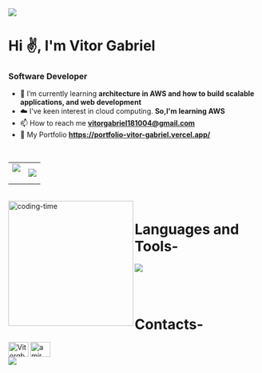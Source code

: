 <img src="https://user-images.githubusercontent.com/73097560/115834477-dbab4500-a447-11eb-908a-139a6edaec5c.gif">
<h1>Hi ✌, I'm Vitor Gabriel</h1>
<h3>Software Developer</h3>

- 🌱 I’m currently learning **architecture in AWS and how to build scalable applications, and web development**
- ☁️ I've keen interest in cloud computing. **So,I'm learning AWS**
- 📫 How to reach me **vitorgabriel181004@gmail.com**
- 📁 My Portfolio **https://portfolio-vitor-gabriel.vercel.app/**
<br>
<table align="center">
<tr border="none">
<td width="50%" align="center">
  
  <img  align="center"  src="https://github-readme-stats.vercel.app/api?username=Vitorgb7&theme=dark&show_icons=true&count_private=true" />
  <br></br>
</td>

<td width="50%" align="center">

  <img  align="center"  src="https://github-readme-stats.anuraghazra1.vercel.app/api/top-langs/?username=Vitorgb7&theme=dark&hide_border=false&no-bg=true&no-frame=true&langs_count=10"/>
  
  </td>
</tr>
</table>

<div  align="left"> 
  <div style="display: inline_block"><br>
    <img align="left" height="250" alt="coding-time" src="code.gif">
    <h1 align="left">Languages and Tools-</h1>
    <p align="left">
  <a href="https://skillicons.dev">
  <img src="https://skillicons.dev/icons?i=aws,linux,ts,nextjs,express,tensorflow,python,flask,sklearn,js,nodejs,mysql,git,docker,postgre,supabase,jest,mongodb,nestjs,react,sass,tailwind" />
  </a>
  </p>
  <br>
   </div>
</div>
<br>

<h1 align="left">Contacts-</h1>
<div align="left">
<a href="https://www.linkedin.com/in/vitor-gabriel-silva-lima" target="blank"><img align="center" src="https://raw.githubusercontent.com/rahuldkjain/github-profile-readme-generator/master/src/images/icons/Social/linked-in-alt.svg" alt="Vitorgb7" height="30" width="40" /></a>
<a href="https://www.instagram.com/vitor_gb04/" target="blank"><img align="center" src="https://raw.githubusercontent.com/rahuldkjain/github-profile-readme-generator/master/src/images/icons/Social/instagram.svg" alt="amir.m.kaseb" height="30" width="40" /></a>
</div>
<img src="https://user-images.githubusercontent.com/73097560/115834477-dbab4500-a447-11eb-908a-139a6edaec5c.gif">

